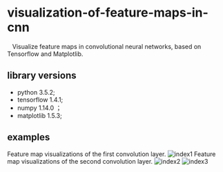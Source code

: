 # visualization-of-feature-maps-in-cnn
    Visualize feature maps in convolutional neural networks, based on Tensorflow and Matplotlib.
## library versions
  * python 3.5.2;
  * tensorflow 1.4.1;
  * numpy 1.14.0 ；
  * matplotlib 1.5.3;
## examples
  Feature map visualizations of the first convolution layer.
![index1](https://github.com/fabyangliu/visualization-of-feature-maps-in-cnn/blob/master/picture/f1.png)
  Feature map visualizations of the second convolution layer.
![index2](https://github.com/fabyangliu/visualization-of-feature-maps-in-cnn/blob/master/picture/f21.png)
![index3](https://github.com/fabyangliu/visualization-of-feature-maps-in-cnn/blob/master/picture/f22.png)
